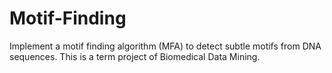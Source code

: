 # Motif-Finding
Implement a motif finding algorithm (MFA) to detect subtle motifs from DNA sequences.
This is a term project of Biomedical Data Mining.
